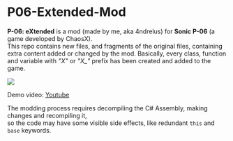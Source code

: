 # P06-Extended-Mod
<p><b>P-06: eXtended</b> is a mod (made by me, aka 4ndrelus) for <b>Sonic P-06</b> (a game developed by ChaosX). <br/>
This repo contains new files, and fragments of the original files, containing extra content added or changed by the mod. 
Basically, every class, function and variable with <i>"X"</i> or <i>"X_"</i> prefix has been created and added to the game. </p>
<image src="https://user-images.githubusercontent.com/64368904/212337133-6aa5aa01-7ebf-4630-aa64-f68164ac8eaf.png" />

<p>Demo video: <a href="https://youtu.be/bUYLfmtYh9E">Youtube</a></p>
<foot>The modding process requires decompiling the C# Assembly, making changes and recompiling it, <br/>so the code may have some visible side effects, like redundant <code>this</code> and <code>base</code> keywords.</foot>
